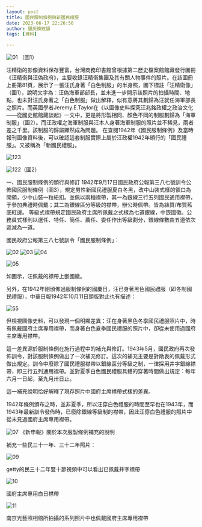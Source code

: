 ```yaml
---
layout: post
title: 國民服制條例與新國民禮服
date: 2023-06-17 22:26:50
author: 銀灰條紋貓
tags: [資料]

---
```




![01](https://s2.loli.net/2023/10/19/gUJzRnurV1NkLlK.jpg)
（圖1）
 
汪精衛的影像資料保存豐富，台灣商務印書館曾根據第二歷史檔案館館藏發行圖冊《汪精衛與汪偽政府》，主要收錄汪精衛集團及其有關人物事件的照片。在該圖冊上冊第81頁，展示了一張汪氏身著「白色制服」的半身照，圖下標註「汪精衛像」（圖1），說明文字為：汪偽海軍部部長，並未進一步開示該照片的拍攝時間、地點，也未對汪氏身著之「白色制服」做出解釋，似有意將其劃歸為汪就任海軍部長之照片。而英國學者Jeremy.E.Taylor在《以圖像史料探究汪兆銘政權之政治文化——從國史館館藏談起》一文中，更是將形製相同、顏色不同的制服劃歸為「海軍制服」（圖2）。而汪政權之海軍制服與汪本人身著海軍制服的照片並不稀見，兩者差之千里。該制服的歸屬顯然成為問題。
在查閱1942年《國民服制條例》及當時報刊圖像資料後，可以確認這套制服實際上屬於汪政權1942年頒行的「國民禮服」。又被稱為「新國民禮服」。



![123](https://s2.loli.net/2024/12/06/4Edbp53cFLtZYyJ.png)

![122](https://s2.loli.net/2024/12/06/ZQncYbehrgwldNT.png)（圖2）


一、國民服制條例的頒行與修訂
1942年9月17日國民政府公報第三八七號訓令公佈國民服制條例（圖3），規定男性新國民禮服夏白冬黑，改中山裝式樣的領口為開領，少中山裝一粒紐扣。並佩以兩種襟帶，其一為銀線三行五列國民通用襟帶，于參加典禮時佩戴；其二為銀線區分等級的襟帶，辦公時佩帶。皆為絲質/布質藍底紅邊。
等級式襟帶規定國民政府主席所佩戴之式樣為七道銀線，中嵌國徽。公務員式樣則以選任、特任、簡任、薦任、委任作出等級劃分，銀線條數由五道依次遞減為一道。


國民政府公報第三八七號訓令「國民服制條例」：

![02](https://s2.loli.net/2023/10/19/AEqWsrJZbTVNp23.jpg)
![03](https://s2.loli.net/2023/10/19/ePAVthMF4893D5u.jpg)
![04](https://s2.loli.net/2023/10/19/GLmUojVqROiCpxZ.jpg)


![05](https://s2.loli.net/2023/10/19/J8PklUY1XSQHgAd.jpg)

如圖示，汪佩戴的襟帶上嵌國徽。

另外，在1942年剛頒佈過服制條例的國慶日，汪已身著黑色國民禮服（即冬制國民禮服），中華日報1942年10月11日頭版對此也有描述：

![55](https://s2.loli.net/2024/12/06/cUkiDQBSdoH7Np8.png)

但檢視圖像史料，可以發現一個明顯差異：汪在身著黑色冬季國民禮服照片中，時有佩戴國府主席專用襟帶，而身著白色夏季國民禮服的照片中，卻從未使用過國府主席專用襟帶。

這一差異源於服制條例在施行過程中的補充與修訂。1943年5月，國民政府再次發佈訓令，對該服制條例做出了一次補充修訂。這次的補充主要是對勛表的佩戴形式做出規定。訓令中廢除了國民禮服襟帶以銀線區分等級之制，一律採用井字銀線襟帶，即三行五列通用襟帶。並對夏季白色國民禮服具體的穿著時間做出規定：每年六月一日起，至九月卅日止。

這一補充說明恰好解釋了現存照片中國府主席襟帶式樣的差異。

1942年條例頒布之時，並非夏季，所以汪穿白色禮服的時間至早也在1943年，而1943年最新訓令發佈時，已廢除銀線等級制的襟帶，因此汪穿白色禮服的照片中從未見過國府主席專用襟帶。


![07](https://s2.loli.net/2023/10/19/VE4U8snehcB6wNi.jpg)
《新申報》關於本次服製條例補充的說明

補充一些民三十一年、三十二年照片：

![09](https://s2.loli.net/2023/10/19/9FHsKaxgX1nvSQ7.jpg)

getty的民三十二年雙十節視頻中可以看出已佩戴井字襟帶

![10](https://s2.loli.net/2023/10/19/J8PklUY1XSQHgAd.jpg)

國府主席專用白日襟帶

![11](https://s2.loli.net/2023/10/19/spNoQlWve1bHBhE.jpg)

南京光藝照相館所拍攝的系列照片中也佩戴國府主席專用襟帶


